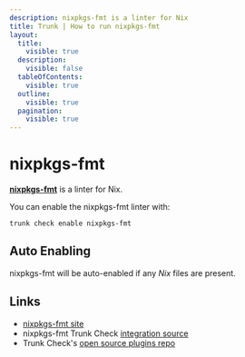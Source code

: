 ```yaml
---
description: nixpkgs-fmt is a linter for Nix
title: Trunk | How to run nixpkgs-fmt
layout:
  title:
    visible: true
  description:
    visible: false
  tableOfContents:
    visible: true
  outline:
    visible: true
  pagination:
    visible: true
---
```


# nixpkgs-fmt

[**nixpkgs-fmt**](https://github.com/nix-community/nixpkgs-fmt) is a linter for Nix.

You can enable the nixpkgs-fmt linter with:

```shell
trunk check enable nixpkgs-fmt
```

## Auto Enabling

nixpkgs-fmt will be auto-enabled if any *Nix* files are present.





## Links

- [nixpkgs-fmt site](https://github.com/nix-community/nixpkgs-fmt)
- nixpkgs-fmt Trunk Check [integration source](https://github.com/trunk-io/plugins/tree/main/linters/nixpkgs-fmt)
- Trunk Check's [open source plugins repo](https://github.com/trunk-io/plugins/tree/main)
